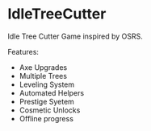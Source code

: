 # IdleTreeCutter
Idle Tree Cutter Game inspired by OSRS.


Features:
- Axe Upgrades
- Multiple Trees
- Leveling System
- Automated Helpers
- Prestige Syetem
- Cosmetic Unlocks
- Offline progress
